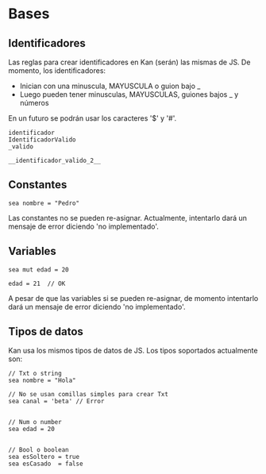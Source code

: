 # Bases

## Identificadores
    
Las reglas para crear identificadores en Kan (serán) las mismas de JS.
De momento, los identificadores:


- Inician con una minuscula, MAYUSCULA o guion bajo _
- Luego pueden tener minusculas, MAYUSCULAS, guiones bajos _ y números

En un futuro se podrán usar los caracteres '$' y '#'.

```
identificador
IdentificadorValido
_valido

__identificador_valido_2__
```

## Constantes

```
sea nombre = "Pedro"
```

Las constantes no se pueden re-asignar. Actualmente, intentarlo dará un mensaje
de error diciendo 'no implementado'.

## Variables

```
sea mut edad = 20

edad = 21  // OK
```

A pesar de que las variables si se pueden re-asignar, de momento
intentarlo dará un mensaje de error diciendo 'no implementado'.

## Tipos de datos

Kan usa los mismos tipos de datos de JS. Los tipos soportados actualmente son:

```
// Txt o string
sea nombre = "Hola"

// No se usan comillas simples para crear Txt
sea canal = 'beta' // Error


// Num o number
sea edad = 20


// Bool o boolean
sea esSoltero = true
sea esCasado  = false
```
